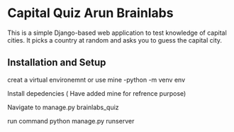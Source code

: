 # Capital Quiz Arun Brainlabs

This is a simple Django-based web application to test knowledge of capital cities. It picks a country at random and asks you to guess the capital city.

## Installation and Setup

creat a virtual environemnt or use mine
-python -m venv env

Install depedencies ( Have added mine for refrence purpose)

Navigate to manage.py brainlabs_quiz

run command
python manage.py runserver

